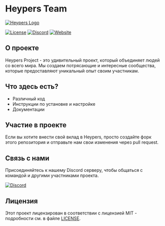 # Heypers Team

[![Heypers Logo](https://github.com/heypers_logo.png)](https://heypers-project.com)

[![License](https://img.shields.io/badge/License-MIT-blue.svg)](https://opensource.org/licenses/MIT)
[![Discord](https://img.shields.io/discord/1234567890?label=Join%20Us&logo=discord&logoColor=white&color=7289DA)](https://discord.gg/N8MYbANVJ6)
[![Website](https://img.shields.io/website?url=https%3A%2F%2Fheypersproject.com)](https://heypers-project.com)

## О проекте

Heypers Project - это удивительный проект, который объединяет людей со всего мира. Мы создаем потрясающие и интересные сообщества, которые предоставляют уникальный опыт своим участникам.

## Что здесь есть?

- Различный код
- Инструкции по установке и настройке
- Документации

## Участие в проекте

Если вы хотите внести свой вклад в Heypers, просто создайте форк этого репозитория и отправьте нам свои изменения через pull request.

## Связь с нами

Присоединяйтесь к нашему Discord серверу, чтобы общаться с командой и другими участниками проекта.

[![Discord](https://img.shields.io/discord/1234567890?label=Join%20Us&logo=discord&logoColor=white&color=7289DA)](https://discord.gg/N8MYbANVJ6)

## Лицензия

Этот проект лицензирован в соответствии с лицензией MIT - подробности см. в файле [LICENSE](LICENSE).
